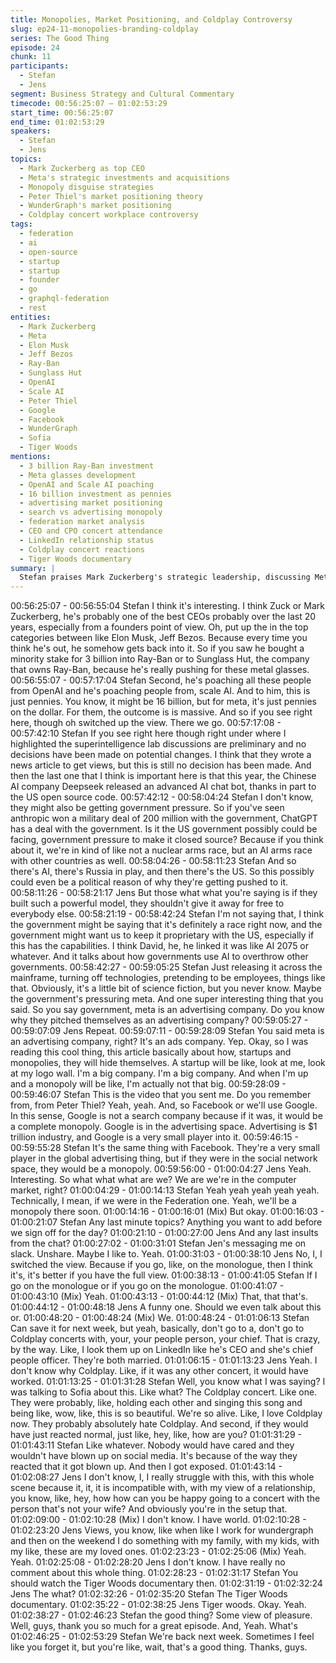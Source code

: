 ```yaml
---
title: Monopolies, Market Positioning, and Coldplay Controversy
slug: ep24-11-monopolies-branding-coldplay
series: The Good Thing
episode: 24
chunk: 11
participants:
  - Stefan
  - Jens
segment: Business Strategy and Cultural Commentary
timecode: 00:56:25:07 – 01:02:53:29
start_time: 00:56:25:07
end_time: 01:02:53:29
speakers:
  - Stefan
  - Jens
topics:
  - Mark Zuckerberg as top CEO
  - Meta's strategic investments and acquisitions
  - Monopoly disguise strategies
  - Peter Thiel's market positioning theory
  - WunderGraph's market positioning
  - Coldplay concert workplace controversy
tags:
  - federation
  - ai
  - open-source
  - startup
  - startup
  - founder
  - go
  - graphql-federation
  - rest
entities:
  - Mark Zuckerberg
  - Meta
  - Elon Musk
  - Jeff Bezos
  - Ray-Ban
  - Sunglass Hut
  - OpenAI
  - Scale AI
  - Peter Thiel
  - Google
  - Facebook
  - WunderGraph
  - Sofia
  - Tiger Woods
mentions:
  - 3 billion Ray-Ban investment
  - Meta glasses development
  - OpenAI and Scale AI poaching
  - 16 billion investment as pennies
  - advertising market positioning
  - search vs advertising monopoly
  - federation market analysis
  - CEO and CPO concert attendance
  - LinkedIn relationship status
  - Coldplay concert reactions
  - Tiger Woods documentary
summary: |
  Stefan praises Mark Zuckerberg's strategic leadership, discussing Meta's investments in Ray-Ban and talent acquisition. The conversation shifts to Peter Thiel's theory about how monopolies disguise themselves in larger markets, applying this to Google, Facebook, and WunderGraph. The episode concludes with commentary on a workplace controversy involving executives attending a Coldplay concert together, examining the professional and personal boundaries involved.
---
```


00:56:25:07 - 00:56:55:04
Stefan
I think it's interesting. I think Zuck or Mark Zuckerberg, he's probably one of the best CEOs
probably over the last 20 years, especially from a founders point of view. Oh, put up the in the
top categories between like Elon Musk, Jeff Bezos. Because every time you think he's out, he
somehow gets back into it. So if you saw he bought a minority stake for 3 billion into Ray-Ban or
to Sunglass Hut, the company that owns Ray-Ban, because he's really pushing for these metal
glasses.
00:56:55:07 - 00:57:17:04
Stefan
Second, he's poaching all these people from OpenAI and he's poaching people from, scale AI.
And to him, this is just pennies. You know, it might be 16 billion, but for meta, it's just pennies on
the dollar. For them, the outcome is is massive. And so if you see right here, though oh switched
up the view. There we go.
00:57:17:08 - 00:57:42:10
Stefan
If you see right here though right under where I highlighted the superintelligence lab discussions
are preliminary and no decisions have been made on potential changes. I think that they wrote a
news article to get views, but this is still no decision has been made. And then the last one that I
think is important here is that this year, the Chinese AI company Deepseek released an
advanced AI chat bot, thanks in part to the US open source code.
00:57:42:12 - 00:58:04:24
Stefan
I don't know, they might also be getting government pressure. So if you've seen anthropic won a
military deal of 200 million with the government, ChatGPT has a deal with the government. Is it
the US government possibly could be facing, government pressure to make it closed source?
Because if you think about it, we're in kind of like not a nuclear arms race, but an AI arms race
with other countries as well.
00:58:04:26 - 00:58:11:23
Stefan
And so there's AI, there's Russia in play, and then there's the US. So this possibly could even be
a political reason of why they're getting pushed to it.
00:58:11:26 - 00:58:21:17
Jens
But those what what you're saying is if they built such a powerful model, they shouldn't give it
away for free to everybody else.
00:58:21:19 - 00:58:42:24
Stefan
I'm not saying that, I think the government might be saying that it's definitely a race right now,
and the government might want us to keep it proprietary with the US, especially if this has the
capabilities. I think David, he, he linked it was like AI 2075 or whatever. And it talks about how
governments use AI to overthrow other governments.
00:58:42:27 - 00:59:05:25
Stefan
Just releasing it across the mainframe, turning off technologies, pretending to be employees,
things like that. Obviously, it's a little bit of science fiction, but you never know. Maybe the
government's pressuring meta. And one super interesting thing that you said. So you say
government, meta is an advertising company. Do you know why they pitched themselves as an
advertising company?
00:59:05:27 - 00:59:07:09
Jens
Repeat.
00:59:07:11 - 00:59:28:09
Stefan
You said meta is an advertising company, right? It's an ads company. Yep. Okay, so I was
reading this cool thing, this article basically about how, startups and monopolies, they will hide
themselves. A startup will be like, look at me, look at my logo wall. I'm a big company. I'm a big
company. And when I'm up and a monopoly will be like, I'm actually not that big.
00:59:28:09 - 00:59:46:07
Stefan
This is the video that you sent me. Do you remember from, from Peter Thiel? Yeah, yeah. And,
so Facebook or we'll use Google. In this sense, Google is not a search company because if it
was, it would be a complete monopoly. Google is in the advertising space. Advertising is $1
trillion industry, and Google is a very small player into it.
00:59:46:15 - 00:59:55:28
Stefan
It's the same thing with Facebook. They're a very small player in the global advertising thing, but
if they were in the social network space, they would be a monopoly.
00:59:56:00 - 01:00:04:27
Jens
Yeah. Interesting. So what what what are we? We are we're in the computer market, right?
01:00:04:29 - 01:00:14:13
Stefan
Yeah yeah yeah yeah yeah. Technically, I mean, if we were in the Federation one. Yeah, we'll be
a monopoly there soon.
01:00:14:16 - 01:00:16:01
(Mix)
But okay.
01:00:16:03 - 01:00:21:07
Stefan
Any last minute topics? Anything you want to add before we sign off for the day?
01:00:21:10 - 01:00:27:00
Jens
And any last insults from the chat?
01:00:27:02 - 01:00:31:01
Stefan
Jen's messaging me on slack. Unshare. Maybe I like to. Yeah.
01:00:31:03 - 01:00:38:10
Jens
No, I, I switched the view. Because if you go, like, on the monologue, then I think it's, it's better if
you have the full view.
01:00:38:13 - 01:00:41:05
Stefan
If I go on the monologue or if you go on the monologue.
01:00:41:07 - 01:00:43:10
(Mix)
Yeah.
01:00:43:13 - 01:00:44:12
(Mix)
That, that that's.
01:00:44:12 - 01:00:48:18
Jens
A funny one. Should we even talk about this or.
01:00:48:20 - 01:00:48:24
(Mix)
We.
01:00:48:24 - 01:01:06:13
Stefan
Can save it for next week, but yeah, basically, don't go to a, don't go to Coldplay concerts with,
your, your people person, your chief. That is crazy, by the way. Like, I look them up on LinkedIn
like he's CEO and she's chief people officer. They're both married.
01:01:06:15 - 01:01:13:23
Jens
Yeah. I don't know why Coldplay. Like, if it was any other concert, it would have worked.
01:01:13:25 - 01:01:31:28
Stefan
Well, you know what I was saying? I was talking to Sofia about this. Like what? The Coldplay
concert. Like one. They were probably, like, holding each other and singing this song and being
like, wow, like, this is so beautiful. We're so alive. Like, I love Coldplay now. They probably
absolutely hate Coldplay. And second, if they would have just reacted normal, just like, hey, like,
how are you?
01:01:31:29 - 01:01:43:11
Stefan
Like whatever. Nobody would have cared and they wouldn't have blown up on social media. It's
because of the way they reacted that it got blown up. And then I got exposed.
01:01:43:14 - 01:02:08:27
Jens
I don't know, I, I really struggle with this, with this whole scene because it, it, it is incompatible
with, with my view of a relationship, you know, like, hey, how how can you be happy going to a
concert with the person that's not your wife? And obviously you're in the setup that.
01:02:09:00 - 01:02:10:28
(Mix)
I don't know. I have world.
01:02:10:28 - 01:02:23:20
Jens
Views, you know, like when like I work for wundergraph and then on the weekend I do
something with my family, with my kids, with my like, these are my loved ones.
01:02:23:23 - 01:02:25:06
(Mix)
Yeah. Yeah.
01:02:25:08 - 01:02:28:20
Jens
I don't know. I have really no comment about this whole thing.
01:02:28:23 - 01:02:31:17
Stefan
You should watch the Tiger Woods documentary then.
01:02:31:19 - 01:02:32:24
Jens
The what?
01:02:32:26 - 01:02:35:20
Stefan
The Tiger Woods documentary.
01:02:35:22 - 01:02:38:25
Jens
Tiger woods. Okay. Yeah.
01:02:38:27 - 01:02:46:23
Stefan
the good thing?
Some view of pleasure. Well, guys, thank you so much for a great episode. And, Yeah. What's
01:02:46:25 - 01:02:53:29
Stefan
We're back next week. Sometimes I feel like you forget it, but you're like, wait, that's a good
thing. Thanks, guys.